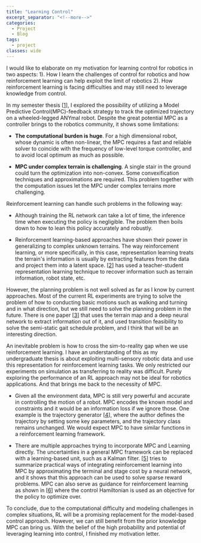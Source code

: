 ```yaml
---
title: "Learning Control"
excerpt_separator: "<!--more-->"
categories:
  - Project
  - Blog
tags:
  - project
classes: wide
---
```


I would like to elaborate on my motivation for learning control for robotics in two aspects: 1). How I learn the challenges of control for robotics and how reinforcement learning can help exploit the limit of robotics  2). How reinforcement learning is facing difficulties and may still need to leverage knowledge from control.

In my semester thesis [[1](https://about.2cni.com/_docs/semester_thesis.pdf)], I explored the possibility of utilizing a Model Predictive Control(MPC)-feedback strategy to track the optimized trajectory on a wheeled-legged ANYmal robot. Despite the great potential MPC as a controller brings to the robotics community, it shows some limitations:

  - **The computational burden is huge**. For a high dimensional robot, whose dynamic is often non-linear, the MPC requires a fast and reliable solver to coincide with the frequency of low-level torque controller, and to avoid local optimum as much as possible.

  - **MPC under complex terrain is challenging**. A single stair in the ground could turn the optimization into non-convex. Some convexification techniques and approximations are required. This problem together with the computation issues let the MPC under complex terrains more challenging.

Reinforcement learning can handle such problems in the following way:

  - Although training the RL network can take a lot of time, the inference time when executing the policy is negligible. The problem then boils down to how to lean this policy accurately and robustly.

  - Reinforcement learning-based approaches have shown their power in generalizing to complex unknown terrains. The way reinforcement learning, or more specifically, in this case, representation learning treats the terrain's information is usually by extracting features from the data and project them into a latent space. [[2](https://robotics.sciencemag.org/content/robotics/5/47/eabc5986.full.pdf)] has used a teacher-student representation learning technique to recover information such as terrain information, robot state, etc.

However, the planning problem is not well solved as far as I know by current approaches. Most of the current RL experiments are trying to solve the problem of how to conducting basic motions such as walking and turning and in what direction, but we still need to solve the planning problem in the future. There is one paper [[3](<https://ieeexplore.ieee.org/iel7/7083369/7339444/09028188.pdf>)] that uses the terrain map and a deep neural network to extract information out of it, and used transition feasibility to solve the semi-static gait schedule problem, and I think that will be an interesting direction.

An inevitable problem is how to cross the sim-to-reality gap when we use reinforcement learning. I have an understanding of this as my undergraduate thesis is about exploiting multi-sensory robotic data and use this representation for reinforcement learning tasks. We only restricted our experiments on simulation as transferring to reality was difficult. Purely exploring the performance of an RL approach may not be ideal for robotics applications. And that brings me back to the necessity of MPC.

  - Given all the environment data, MPC is still very powerful and accurate in controlling the motion of a robot. MPC encodes the known model and constraints and it would be an information loss if we ignore those. One example is the trajectory generator [[4](http://proceedings.mlr.press/v87/iscen18a/iscen18a.pdf)], where the author defines the trajectory by setting some key parameters, and the trajectory class remains unchanged. We would expect MPC to have similar functions in a reinforcement learning framework.

  - There are multiple approaches trying to incorporate MPC and Learning directly. The uncertainties in a general MPC framework can be replaced with a learning-based unit, such as a Kalman filter. [[5](https://arxiv.org/pdf/2003.03200.pdf)] tries to summarize practical ways of integrating reinforcement learning into MPC by approximating the terminal and stage cost by a neural network, and it shows that this approach can be used to solve sparse reward problems. MPC can also serve as guidance for reinforcement learning as shown in [[6](https://arxiv.org/pdf/1909.05197.pdf)] where the control Hamiltonian is used as an objective for the policy to optimize over.

To conclude, due to the computational difficulty and modeling challenges in complex situations, RL will be a promising replacement for the model-based control approach. However, we can still benefit from the prior knowledge MPC can bring us. With the belief of the high probability and potential of leveraging learning into control, I finished my motivation letter.
